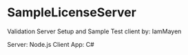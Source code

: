 # SampleLicenseServer
Validation Server Setup and Sample Test client
by: IamMayen

Server: Node.js
Client App: C#
  
